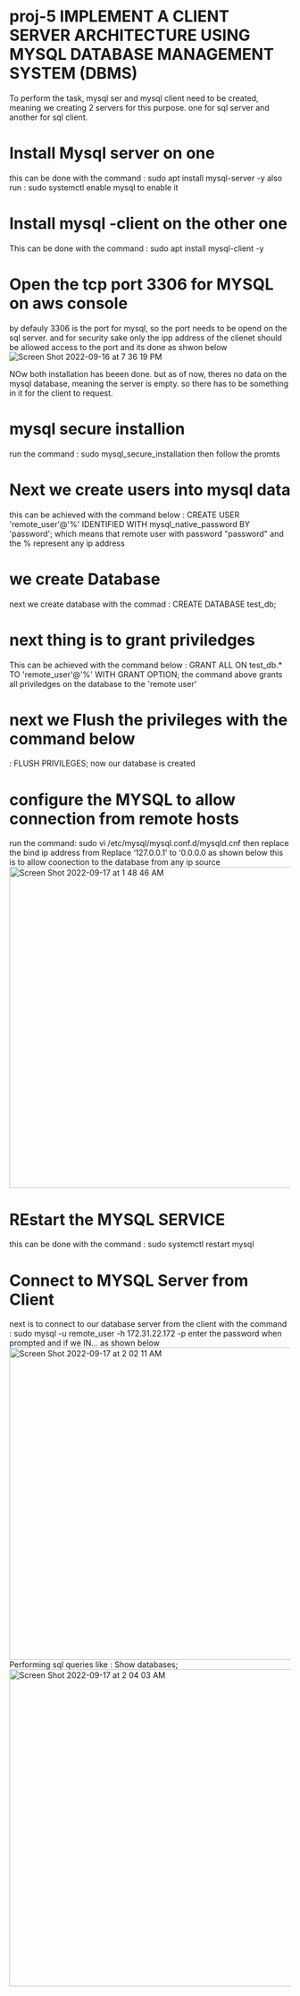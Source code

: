 # proj-5 IMPLEMENT A CLIENT SERVER ARCHITECTURE USING MYSQL DATABASE MANAGEMENT SYSTEM (DBMS)
To perform the task, mysql ser and mysql client need to be created, meaning we creating 2 servers for this purpose. one for sql server and another for sql client.
# Install Mysql server on one 
this can be done with the command : sudo apt install mysql-server -y
also run : sudo systemctl enable mysql   to enable it 
# Install mysql -client on the other one
This can be done with the command : sudo apt install mysql-client -y
# Open the tcp port 3306 for MYSQL on aws console
by defauly 3306 is the port for mysql, so the port needs to be opend on the sql server. and for security sake only the ipp address of the clienet should be allowed access to the port and its done as shwon below
![Screen Shot 2022-09-16 at 7 36 19 PM](https://user-images.githubusercontent.com/112595648/190708473-a24e8880-91db-4bbe-a0f2-c4dc586fe7a7.png)

NOw both installation has beeen done. but as of now, theres no data on the mysql database, meaning the server is empty. so there has to be something in it for the client to request.
# mysql secure installion
run the command : sudo mysql_secure_installation
then follow the promts
# Next we create users into mysql data
this can be achieved with the command below
 : CREATE USER 'remote_user'@'%' IDENTIFIED WITH mysql_native_password BY 'password';
 which means that remote user with password "password" and the % represent any ip address
 # we create Database
 next we create database with the commad
 : CREATE DATABASE test_db;
 # next thing is to grant priviledges
 This can be achieved with the command below
 : GRANT ALL ON test_db.* TO 'remote_user'@'%' WITH GRANT OPTION;
 the command above grants all priviledges on the database to the 'remote user'
# next we Flush the privileges with the command below
: FLUSH PRIVILEGES;
now our database is created
# configure the MYSQL to allow connection from remote hosts
run the command: sudo vi /etc/mysql/mysql.conf.d/mysqld.cnf
then replace the bind ip address from Replace ‘127.0.0.1’ to ‘0.0.0.0 as shown below this is to allow coonection to the database from any ip source
<img width="575" alt="Screen Shot 2022-09-17 at 1 48 46 AM" src="https://user-images.githubusercontent.com/112595648/190833976-33bb6e50-f9ae-41a1-a1a2-75529422772a.png">

# REstart the MYSQL SERVICE
this can be done with the command
: sudo systemctl restart mysql

# Connect to MYSQL Server from Client
next is to connect to our database server from the client with the command : sudo mysql -u remote_user -h 172.31.22.172 -p 
enter the password when prompted and if we IN... as shown below
<img width="559" alt="Screen Shot 2022-09-17 at 2 02 11 AM" src="https://user-images.githubusercontent.com/112595648/190834420-f5f5d86b-dba2-4533-b83a-5a19435fb40a.png">
Performing sql queries like : Show databases;
<img width="568" alt="Screen Shot 2022-09-17 at 2 04 03 AM" src="https://user-images.githubusercontent.com/112595648/190834516-6c015330-b347-4fe0-88c2-29134f6a83ec.png">


